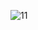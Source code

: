 ![11](https://github.com/georgebreje/georgebreje-presentation-site/assets/71724835/b32ce96f-d201-4d8c-ae76-5719c921eb06)
